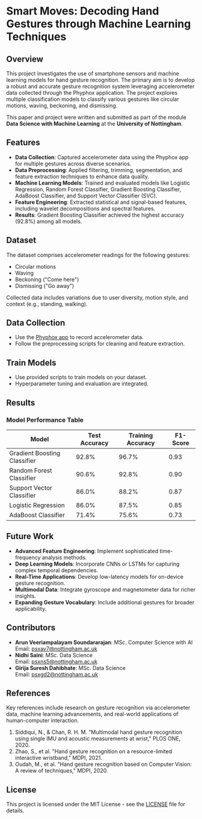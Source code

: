 # Smart Moves: Decoding Hand Gestures through Machine Learning Techniques

## Overview

This project investigates the use of smartphone sensors and machine learning models for hand gesture recognition. The primary aim is to develop a robust and accurate gesture recognition system leveraging accelerometer data collected through the Phyphox application. The project explores multiple classification models to classify various gestures like circular motions, waving, beckoning, and dismissing.

This paper and project were written and submitted as part of the module **Data Science with Machine Learning** at the **University of Nottingham**.

## Features

- **Data Collection**: Captured accelerometer data using the Phyphox app for multiple gestures across diverse scenarios.
- **Data Preprocessing**: Applied filtering, trimming, segmentation, and feature extraction techniques to enhance data quality.
- **Machine Learning Models**: Trained and evaluated models like Logistic Regression, Random Forest Classifier, Gradient Boosting Classifier, AdaBoost Classifier, and Support Vector Classifier (SVC).
- **Feature Engineering**: Extracted statistical and signal-based features, including wavelet decompositions and spectral features.
- **Results**: Gradient Boosting Classifier achieved the highest accuracy (92.8%) among all models.

## Dataset

The dataset comprises accelerometer readings for the following gestures:
- Circular motions
- Waving
- Beckoning ("Come here")
- Dismissing ("Go away")

Collected data includes variations due to user diversity, motion style, and context (e.g., standing, walking).

## Data Collection

- Use the [Phyphox app](https://phyphox.org/) to record accelerometer data.
- Follow the preprocessing scripts for cleaning and feature extraction.

## Train Models

- Use provided scripts to train models on your dataset.
- Hyperparameter tuning and evaluation are integrated.

## Results

### Model Performance Table

| **Model**                   | **Test Accuracy** | **Training Accuracy** | **F1-Score** |
|-----------------------------|-------------------|-----------------------|--------------|
| Gradient Boosting Classifier | 92.8%            | 96.7%                | 0.93         |
| Random Forest Classifier     | 90.6%            | 92.8%                | 0.90         |
| Support Vector Classifier    | 86.0%            | 88.2%                | 0.87         |
| Logistic Regression          | 86.0%            | 87.5%                | 0.85         |
| AdaBoost Classifier          | 71.4%            | 75.6%                | 0.73         |

## Future Work

- **Advanced Feature Engineering**: Implement sophisticated time-frequency analysis methods.
- **Deep Learning Models**: Incorporate CNNs or LSTMs for capturing complex temporal dependencies.
- **Real-Time Applications**: Develop low-latency models for on-device gesture recognition.
- **Multimodal Data**: Integrate gyroscope and magnetometer data for richer insights.
- **Expanding Gesture Vocabulary**: Include additional gestures for broader applicability.

## Contributors

- **Arun Veeriampalayam Soundararajan**: MSc. Computer Science with AI  
  Email: psxav7@nottingham.ac.uk  
- **Nidhi Saini**: MSc. Data Science  
  Email: psxns5@nottingham.ac.uk  
- **Girija Suresh Dahibhate**: MSc. Data Science  
  Email: psxgd2@nottingham.ac.uk  

## References

Key references include research on gesture recognition via accelerometer data, machine learning advancements, and real-world applications of human-computer interaction.

1. Siddiqui, N., & Chan, R. H. M. "Multimodal hand gesture recognition using single IMU and acoustic measurements at wrist," PLOS ONE, 2020.
2. Zhao, S., et al. "Hand gesture recognition on a resource-limited interactive wristband," MDPI, 2021.
3. Oudah, M., et al. "Hand gesture recognition based on Computer Vision: A review of techniques," MDPI, 2020.

## License

This project is licensed under the MIT License - see the [LICENSE](LICENSE) file for details.
